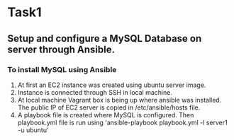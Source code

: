 # Task1
## Setup and configure a MySQL Database on server through Ansible.
### To install MySQL using Ansible
1. At first an EC2 instance was created using ubuntu server image.
2. Instance is connected through SSH in local machine.
3. At local machine Vagrant box is being up where ansible was installed. The public IP of EC2 server is copied in /etc/ansible/hosts file.
4. A playbook file is created where MySQL is configured. Then playbook.yml file is run using 'ansible-playbook playbook.yml -l server1 -u ubuntu' 
